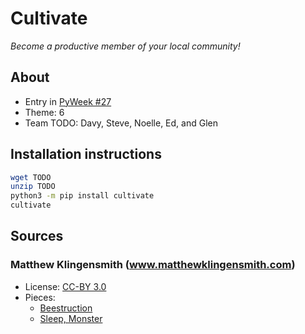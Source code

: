 # Cultivate

_Become a productive member of your local community!_

## About

* Entry in [PyWeek #27](https://pyweek.org/27/)
* Theme: 6
* Team TODO: Davy, Steve, Noelle, Ed, and Glen

## Installation instructions

```bash
wget TODO
unzip TODO
python3 -m pip install cultivate
cultivate
```

## Sources

### Matthew Klingensmith (www.matthewklingensmith.com)

* License: [CC-BY 3.0](https://creativecommons.org/licenses/by/3.0/)
* Pieces:
    * [Beestruction](cultivate/assets/music/beeball.ogg)
    * [Sleep, Monster](cultivate/assets/music/padawan.ogg)
